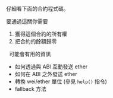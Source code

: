 仔細看下面的合約程式碼。

要通過這關你需要
1) 獲得這個合約的所有權
2) 把合約的餘額歸零

&nbsp;
可能會有用的資訊
* 如何透過與 ABI 互動發送 ether
* 如何在 ABI 之外發送 ether
* 轉換 wei/ether 單位 (參見 `help()` 指令)
* fallback 方法
